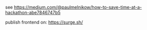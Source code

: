 see https://medium.com/@paulmelnikow/how-to-save-time-at-a-hackathon-abe7846747b5

publish frontend on: https://surge.sh/
